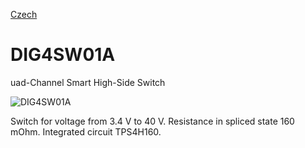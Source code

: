 
[Czech](./README.cs.md)
<!--- module --->
# DIG4SW01A
<!--- Emodule --->

<!--- subtitle --->uad-Channel Smart High-Side Switch<!--- Esubtitle --->

![DIG4SW01A]()

<!--- description --->Switch for voltage from 3.4 V to 40 V. Resistance in spliced state 160 mOhm. Integrated circuit TPS4H160.<!--- Edescription --->
            
